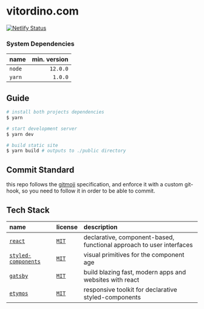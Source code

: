 # vitordino.com

[![Netlify Status](https://api.netlify.com/api/v1/badges/a5a3ac2e-c351-4946-816a-6475090d6a70/deploy-status)](https://app.netlify.com/sites/vitordino/deploys)

### System Dependencies

| name   | min. version |
| :----- | -----------: |
| `node` |     `12.0.0` |
| `yarn` |      `1.0.0` |

## Guide

```bash
# install both projects dependencies
$ yarn

# start development server
$ yarn dev

# build static site
$ yarn build # outputs to ./public directory
```

## Commit Standard

this repo follows the [gitmoji](https://gitmoji.carloscuesta.me/) specification, and enforce it with a custom git-hook, so you need to follow it in order to be able to commit.

## Tech Stack

| name                                                 | license                                                                             | description                                                          |
| :--------------------------------------------------- | :---------------------------------------------------------------------------------- | :------------------------------------------------------------------- |
| [`react`](https://reactjs.org/)                      | [`MIT`](https://api.github.com/repos/facebook/react/license)                        | declarative, component-based, functional approach to user interfaces |
| [`styled-components`](https://styled-components.com) | [`MIT`](https://github.com/styled-components/styled-components/blob/master/LICENSE) | visual primitives for the component age                              |
| [`gatsby`](https://www.gatsbyjs.com/)                | [`MIT`](https://github.com/gatsbyjs/gatsby/blob/master/LICENSE)                     | build blazing fast, modern apps and websites with react              |
| [`etymos`](https://github.com/vitordino/etymos)      | [`MIT`](https://github.com/vitordino/etymos/blob/master/LICENSE)                    | responsive toolkit for declarative styled-components                 |

